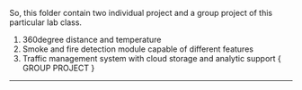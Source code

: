 So, this folder contain two individual project and a group project of this particular lab class. 

1. 360degree distance and temperature  
2. Smoke and fire detection module capable of different features
3. Traffic management system with cloud storage and analytic support { GROUP PROJECT }

---------------------------------------------------------------------------------------------------------------------------------------------------------

